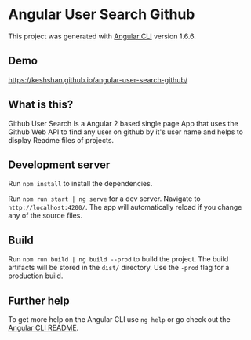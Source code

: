 # Angular User Search Github

This project was generated with [Angular CLI](https://github.com/angular/angular-cli) version 1.6.6.

## Demo

https://keshshan.github.io/angular-user-search-github/

## What is this?

Github User Search Is a Angular 2 based single page App that uses the Github Web API to find any user on github by it's user name and helps to display Readme files of projects.

## Development server

Run `npm install` to install the dependencies.

Run `npm run start | ng serve` for a dev server. Navigate to `http://localhost:4200/`. The app will automatically reload if you change any of the source files.

## Build

Run `npm run build | ng build --prod` to build the project. The build artifacts will be stored in the `dist/` directory. Use the `-prod` flag for a production build.


## Further help

To get more help on the Angular CLI use `ng help` or go check out the [Angular CLI README](https://github.com/angular/angular-cli/blob/master/README.md).



